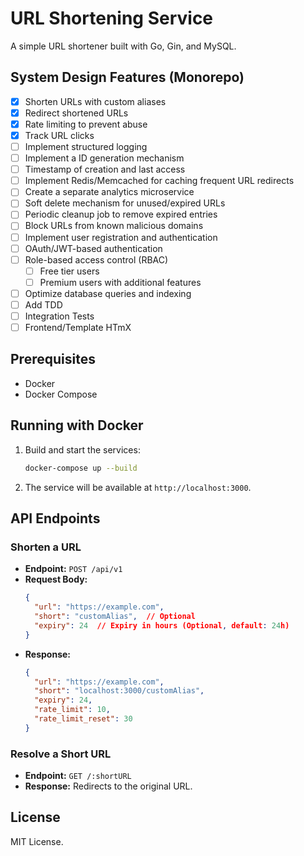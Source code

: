 # URL Shortening Service

A simple URL shortener built with Go, Gin, and MySQL.

## System Design Features (Monorepo)
- [x] Shorten URLs with custom aliases
- [x] Redirect shortened URLs
- [x] Rate limiting to prevent abuse
- [x] Track URL clicks
- [ ] Implement structured logging
- [ ] Implement a ID generation mechanism 
- [ ] Timestamp of creation and last access
- [ ] Implement Redis/Memcached for caching frequent URL redirects
- [ ] Create a separate analytics microservice
- [ ] Soft delete mechanism for unused/expired URLs
- [ ] Periodic cleanup job to remove expired entries
- [ ] Block URLs from known malicious domains
- [ ] Implement user registration and authentication
- [ ] OAuth/JWT-based authentication
- [ ] Role-based access control (RBAC)
  - [ ] Free tier users
  - [ ] Premium users with additional features
- [ ] Optimize database queries and indexing
- [ ] Add TDD 
- [ ] Integration Tests
- [ ] Frontend/Template HTmX

## Prerequisites
- Docker
- Docker Compose

## Running with Docker

1. Build and start the services:
   ```sh
   docker-compose up --build
   ```
2. The service will be available at `http://localhost:3000`.

## API Endpoints
### Shorten a URL
- **Endpoint:** `POST /api/v1`
- **Request Body:**
  ```json
  {
    "url": "https://example.com",
    "short": "customAlias",  // Optional
    "expiry": 24  // Expiry in hours (Optional, default: 24h)
  }
  ```
- **Response:**
  ```json
  {
    "url": "https://example.com",
    "short": "localhost:3000/customAlias",
    "expiry": 24,
    "rate_limit": 10,
    "rate_limit_reset": 30
  }
  ```

### Resolve a Short URL
- **Endpoint:** `GET /:shortURL`
- **Response:** Redirects to the original URL.



## License
MIT License.